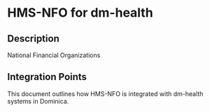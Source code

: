 # HMS-NFO for dm-health

## Description

National Financial Organizations

## Integration Points

This document outlines how HMS-NFO is integrated with dm-health systems in Dominica.
